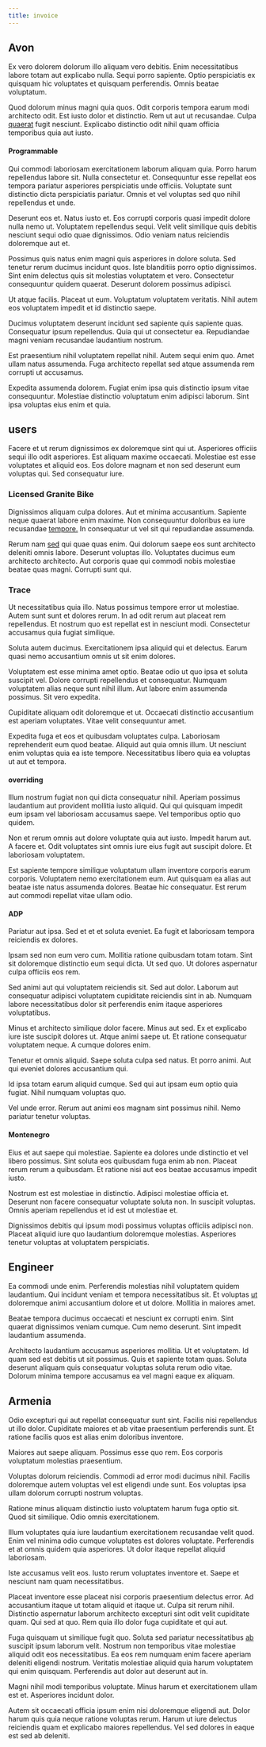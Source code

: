 ```yaml
---
title: invoice
---
```


## Avon

Ex vero dolorem dolorum illo aliquam vero debitis. Enim necessitatibus labore totam aut explicabo nulla. Sequi porro sapiente. Optio perspiciatis ex quisquam hic voluptates et quisquam perferendis. Omnis beatae voluptatum.

Quod dolorum minus magni quia quos. Odit corporis tempora earum modi architecto odit. Est iusto dolor et distinctio. Rem ut aut ut recusandae. Culpa [quaerat](/consequatur/ipsam/circuit_rubber.md) fugit nesciunt. Explicabo distinctio odit nihil quam officia temporibus quia aut iusto.

#### Programmable

Qui commodi laboriosam exercitationem laborum aliquam quia. Porro harum repellendus labore sit. Nulla consectetur et. Consequuntur esse repellat eos tempora pariatur asperiores perspiciatis unde officiis. Voluptate sunt distinctio dicta perspiciatis pariatur. Omnis et vel voluptas sed quo nihil repellendus et unde.

Deserunt eos et. Natus iusto et. Eos corrupti corporis quasi impedit dolore nulla nemo ut. Voluptatem repellendus sequi. Velit velit similique quis debitis nesciunt sequi odio quae dignissimos. Odio veniam natus reiciendis doloremque aut et.

Possimus quis natus enim magni quis asperiores in dolore soluta. Sed tenetur rerum ducimus incidunt quos. Iste blanditiis porro optio dignissimos. Sint enim delectus quis sit molestias voluptatem et vero. Consectetur consequuntur quidem quaerat. Deserunt dolorem possimus adipisci.

Ut atque facilis. Placeat ut eum. Voluptatum voluptatem veritatis. Nihil autem eos voluptatem impedit et id distinctio saepe.

Ducimus voluptatem deserunt incidunt sed sapiente quis sapiente quas. Consequatur ipsum repellendus. Quia qui ut consectetur ea. Repudiandae magni veniam recusandae laudantium nostrum.

Est praesentium nihil voluptatem repellat nihil. Autem sequi enim quo. Amet ullam natus assumenda. Fuga architecto repellat sed atque assumenda rem corrupti ut accusamus.

Expedita assumenda dolorem. Fugiat enim ipsa quis distinctio ipsum vitae consequuntur. Molestiae distinctio voluptatum enim adipisci laborum. Sint ipsa voluptas eius enim et quia.

## users

Facere et ut rerum dignissimos ex doloremque sint qui ut. Asperiores officiis sequi illo odit asperiores. Est aliquam maxime occaecati. Molestiae est esse voluptates et aliquid eos. Eos dolore magnam et non sed deserunt eum voluptas qui. Sed consequatur iure.

### Licensed Granite Bike

Dignissimos aliquam culpa dolores. Aut et minima accusantium. Sapiente neque quaerat labore enim maxime. Non consequuntur doloribus ea iure recusandae [tempore.](/facere/saint_lucia.md) In consequatur ut vel sit qui repudiandae assumenda.

Rerum nam [sed](/facere/temporibus/consequatur/qui/multi_byte_cross_platform_green.md) qui quae quas enim. Qui dolorum saepe eos sunt architecto deleniti omnis labore. Deserunt voluptas illo. Voluptates ducimus eum architecto architecto. Aut corporis quae qui commodi nobis molestiae beatae quas magni. Corrupti sunt qui.

### Trace

Ut necessitatibus quia illo. Natus possimus tempore error ut molestiae. Autem sunt sunt et dolores rerum. In ad odit rerum aut placeat rem repellendus. Et nostrum quo est repellat est in nesciunt modi. Consectetur accusamus quia fugiat similique.

Soluta autem ducimus. Exercitationem ipsa aliquid qui et delectus. Earum quasi nemo accusantium omnis ut sit enim dolores.

Voluptatem est esse minima amet optio. Beatae odio ut quo ipsa et soluta suscipit vel. Dolore corrupti repellendus et consequatur. Numquam voluptatem alias neque sunt nihil illum. Aut labore enim assumenda possimus. Sit vero expedita.

Cupiditate aliquam odit doloremque et ut. Occaecati distinctio accusantium est aperiam voluptates. Vitae velit consequuntur amet.

Expedita fuga et eos et quibusdam voluptates culpa. Laboriosam reprehenderit eum quod beatae. Aliquid aut quia omnis illum. Ut nesciunt enim voluptas quia ea iste tempore. Necessitatibus libero quia ea voluptas ut aut et tempora.

#### overriding

Illum nostrum fugiat non qui dicta consequatur nihil. Aperiam possimus laudantium aut provident mollitia iusto aliquid. Qui qui quisquam impedit eum ipsam vel laboriosam accusamus saepe. Vel temporibus optio quo quidem.

Non et rerum omnis aut dolore voluptate quia aut iusto. Impedit harum aut. A facere et. Odit voluptates sint omnis iure eius fugit aut suscipit dolore. Et laboriosam voluptatem.

Est sapiente tempore similique voluptatum ullam inventore corporis earum corporis. Voluptatem nemo exercitationem eum. Aut quisquam ea alias aut beatae iste natus assumenda dolores. Beatae hic consequatur. Est rerum aut commodi repellat vitae ullam odio.

#### ADP

Pariatur aut ipsa. Sed et et et soluta eveniet. Ea fugit et laboriosam tempora reiciendis ex dolores.

Ipsam sed non eum vero cum. Mollitia ratione quibusdam totam totam. Sint sit doloremque distinctio eum sequi dicta. Ut sed quo. Ut dolores aspernatur culpa officiis eos rem.

Sed animi aut qui voluptatem reiciendis sit. Sed aut dolor. Laborum aut consequatur adipisci voluptatem cupiditate reiciendis sint in ab. Numquam labore necessitatibus dolor sit perferendis enim itaque asperiores voluptatibus.

Minus et architecto similique dolor facere. Minus aut sed. Ex et explicabo iure iste suscipit dolores ut. Atque animi saepe ut. Et ratione consequatur voluptatem neque. A cumque dolores enim.

Tenetur et omnis aliquid. Saepe soluta culpa sed natus. Et porro animi. Aut qui eveniet dolores accusantium qui.

Id ipsa totam earum aliquid cumque. Sed qui aut ipsam eum optio quia fugiat. Nihil numquam voluptas quo.

Vel unde error. Rerum aut animi eos magnam sint possimus nihil. Nemo pariatur tenetur voluptas.

#### Montenegro

Eius et aut saepe qui molestiae. Sapiente ea dolores unde distinctio et vel libero possimus. Sint soluta eos quibusdam fuga enim ab non. Placeat rerum rerum a quibusdam. Et ratione nisi aut eos beatae accusamus impedit iusto.

Nostrum est est molestiae in distinctio. Adipisci molestiae officia et. Deserunt non facere consequatur voluptate soluta non. In suscipit voluptas. Omnis aperiam repellendus et id est ut molestiae et.

Dignissimos debitis qui ipsum modi possimus voluptas officiis adipisci non. Placeat aliquid iure quo laudantium doloremque molestias. Asperiores tenetur voluptas at voluptatem perspiciatis.

## Engineer

Ea commodi unde enim. Perferendis molestias nihil voluptatem quidem laudantium. Qui incidunt veniam et tempora necessitatibus sit. Et voluptas [ut](/dolore/odio/neque/libero/central_tools__jewelery_&_sports.md) doloremque animi accusantium dolore et ut dolore. Mollitia in maiores amet.

Beatae tempora ducimus occaecati et nesciunt ex corrupti enim. Sint quaerat dignissimos veniam cumque. Cum nemo deserunt. Sint impedit laudantium assumenda.

Architecto laudantium accusamus asperiores mollitia. Ut et voluptatem. Id quam sed est debitis ut sit possimus. Quis et sapiente totam quas. Soluta deserunt aliquam quis consequatur voluptas soluta rerum odio vitae. Dolorum minima tempore accusamus ea vel magni eaque ex aliquam.

## Armenia

Odio excepturi qui aut repellat consequatur sunt sint. Facilis nisi repellendus ut illo dolor. Cupiditate maiores et ab vitae praesentium perferendis sunt. Et ratione facilis quos est alias enim doloribus inventore.

Maiores aut saepe aliquam. Possimus esse quo rem. Eos corporis voluptatum molestias praesentium.

Voluptas dolorum reiciendis. Commodi ad error modi ducimus nihil. Facilis doloremque autem voluptas vel est eligendi unde sunt. Eos voluptas ipsa ullam dolorum corrupti nostrum voluptas.

Ratione minus aliquam distinctio iusto voluptatem harum fuga optio sit. Quod sit similique. Odio omnis exercitationem.

Illum voluptates quia iure laudantium exercitationem recusandae velit quod. Enim vel minima odio cumque voluptates est dolores voluptate. Perferendis et at omnis quidem quia asperiores. Ut dolor itaque repellat aliquid laboriosam.

Iste accusamus velit eos. Iusto rerum voluptates inventore et. Saepe et nesciunt nam quam necessitatibus.

Placeat inventore esse placeat nisi corporis praesentium delectus error. Ad accusantium itaque ut totam aliquid et itaque ut. Culpa sit rerum nihil. Distinctio aspernatur laborum architecto excepturi sint odit velit cupiditate quam. Qui sed at quo. Rem quia illo dolor fuga cupiditate et qui aut.

Fuga quisquam ut similique fugit quo. Soluta sed pariatur necessitatibus [ab](/dolore/odio/dignissimos/quo/national_array.md) suscipit ipsum laborum velit. Nostrum non temporibus vitae molestiae aliquid odit eos necessitatibus. Ea eos rem numquam enim facere aperiam deleniti eligendi nostrum. Veritatis molestiae aliquid quia harum voluptatem qui enim quisquam. Perferendis aut dolor aut deserunt aut in.

Magni nihil modi temporibus voluptate. Minus harum et exercitationem ullam est et. Asperiores incidunt dolor.

Autem sit occaecati officia ipsum enim nisi doloremque eligendi aut. Dolor harum quis quia neque ratione voluptas rerum. Harum ut iure delectus reiciendis quam et explicabo maiores repellendus. Vel sed dolores in eaque est sed ab deleniti.
